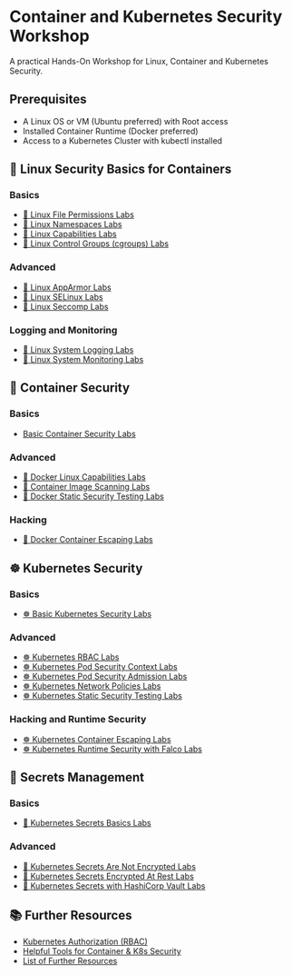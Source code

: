 # Container and Kubernetes Security Workshop

A practical Hands-On Workshop for Linux, Container and Kubernetes Security.

## Prerequisites

- A Linux OS or VM (Ubuntu preferred) with Root access
- Installed Container Runtime (Docker preferred)
- Access to a Kubernetes Cluster with kubectl installed

## 🐧 Linux Security Basics for Containers

### Basics

- [🐧 Linux File Permissions Labs](1-linux-security/labs/linux-file-permissions.md)
- [🐧 Linux Namespaces Labs](1-linux-security/labs/linux-namespaces.md)
- [🐧 Linux Capabilities Labs](1-linux-security/labs/linux-capabilities.md)
- [🚧 Linux Control Groups (cgroups) Labs](1-linux-security/labs/linux-cgroups.md)

### Advanced

- [🚧 Linux AppArmor Labs](1-linux-security/labs/apparmor.md)
- [🚧 Linux SELinux Labs](1-linux-security/labs/selinux.md)
- [🚧 Linux Seccomp Labs](1-linux-security/labs/seccomp.md)

### Logging and Monitoring

- [🐧 Linux System Logging Labs](1-linux-security/labs/linux-system-logging.md)
- [🐧 Linux System Monitoring Labs](1-linux-security/labs/linux-system-monitoring.md)

## 🐳 Container Security

### Basics

- [Basic Container Security Labs](2-container-security/labs/basic-secure-container-usage.md)

### Advanced

- [🐳 Docker Linux Capabilities Labs](2-container-security/labs/docker_linux_capabilities.md)
- [🐳 Container Image Scanning Labs](2-container-security/labs/container_image_scanning.md)
- [🐳 Docker Static Security Testing Labs](2-container-security/labs/docker_static_security_testing.md)

### Hacking

- [🐳 Docker Container Escaping Labs](2-container-security/labs/docker_container_escaping.md)

## ☸️ Kubernetes Security

### Basics

- [☸️ Basic Kubernetes Security Labs](3-kubernetes-security/labs/basic_secure_kubernetes_containers.md)

### Advanced

- [☸️ Kubernetes RBAC Labs](3-kubernetes-security/labs/kubernetes_rbac.md)
- [☸️ Kubernetes Pod Security Context Labs](3-kubernetes-security/labs/pod_security_context.md)
- [☸️ Kubernetes Pod Security Admission Labs](3-kubernetes-security/labs/pod_security_admission.md)
- [☸️ Kubernetes Network Policies Labs](3-kubernetes-security/labs/network_policies.md)
- [☸️ Kubernetes Static Security Testing Labs](3-kubernetes-security/labs/kubernetes_static_security_testing.md)

### Hacking and Runtime Security

- [☸️ Kubernetes Container Escaping Labs](3-kubernetes-security/labs/kubernetes_container_escape.md)
- [☸️ Kubernetes Runtime Security with Falco Labs](3-kubernetes-security/labs/runtime_security_with_falco.md)

## 🔐 Secrets Management

### Basics

- [🔐 Kubernetes Secrets Basics Labs](4-secrets/labs/kubernetes_secrets_basics.md)

### Advanced

- [🔐 Kubernetes Secrets Are Not Encrypted Labs](4-secrets/labs/kubernetes_secrets_not_encrypted.md)
- [🔐 Kubernetes Secrets Encrypted At Rest Labs](4-secrets/labs/encryption_at_rest_for_kubernetes_secrets.md)
- [🔐 Kubernetes Secrets with HashiCorp Vault Labs](4-secrets/labs/kubernetes_secrets_with_vault.md)

## 📚 Further Resources

- [Kubernetes Authorization (RBAC)](docs/rbac/README.md)
- [Helpful Tools for Container & K8s Security](docs/tools/README.md)
- [List of Further Resources](docs/resources/README.md)
